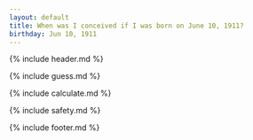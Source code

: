 ```yaml
---
layout: default
title: When was I conceived if I was born on June 10, 1911?
birthday: Jun 10, 1911
---
```


{% include header.md %}

{% include guess.md %}

{% include calculate.md %}

{% include safety.md %}

{% include footer.md %}



